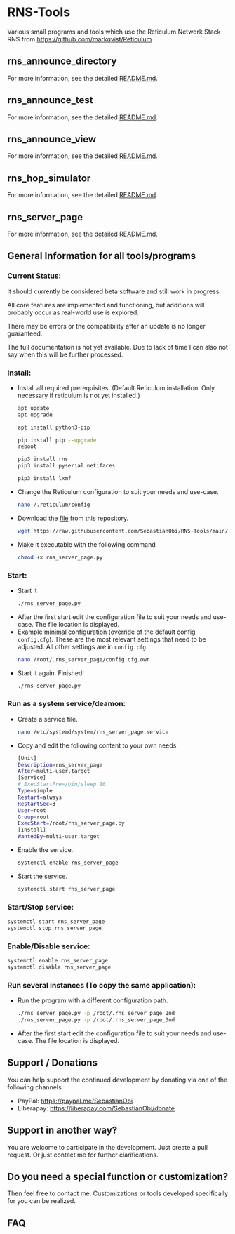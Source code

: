 # RNS-Tools
Various small programs and tools which use the Reticulum Network Stack RNS from https://github.com/markqvist/Reticulum


## rns_announce_directory
For more information, see the detailed [README.md](rns_announce_directory).


## rns_announce_test
For more information, see the detailed [README.md](rns_announce_test).


## rns_announce_view
For more information, see the detailed [README.md](rns_announce_view).


## rns_hop_simulator
For more information, see the detailed [README.md](rns_hop_simulator).


## rns_server_page
For more information, see the detailed [README.md](rns_server_page).


## General Information for all tools/programs


### Current Status:
It should currently be considered beta software and still work in progress.

All core features are implemented and functioning, but additions will probably occur as real-world use is explored.

There may be errors or the compatibility after an update is no longer guaranteed.

The full documentation is not yet available. Due to lack of time I can also not say when this will be further processed.


### Install:
- Install all required prerequisites. (Default Reticulum installation. Only necessary if reticulum is not yet installed.)
  ```bash
  apt update
  apt upgrade
  
  apt install python3-pip
  
  pip install pip --upgrade
  reboot
  
  pip3 install rns
  pip3 install pyserial netifaces
  
  pip3 install lxmf
  ```

- Change the Reticulum configuration to suit your needs and use-case.
  ```bash
  nano /.reticulum/config
  ```

- Download the [file](rns_server_page.py) from this repository.
  ```bash
  wget https://raw.githubusercontent.com/SebastianObi/RNS-Tools/main/rns_server_page/rns_server_page.py
  ```

- Make it executable with the following command
  ```bash
  chmod +x rns_server_page.py
  ```

### Start:
- Start it
  ```bash
  ./rns_server_page.py
  ```
- After the first start edit the configuration file to suit your needs and use-case. The file location is displayed.
- Example minimal configuration (override of the default config `config.cfg`). These are the most relevant settings that need to be adjusted. All other settings are in `config.cfg`
  ```bash
  nano /root/.rns_server_page/config.cfg.owr
  ```
- Start it again. Finished!
  ```bash
  ./rns_server_page.py
  ```


### Run as a system service/deamon:
- Create a service file.
  ```bash
  nano /etc/systemd/system/rns_server_page.service
  ```
- Copy and edit the following content to your own needs.
  ```bash
  [Unit]
  Description=rns_server_page
  After=multi-user.target
  [Service]
  # ExecStartPre=/bin/sleep 10
  Type=simple
  Restart=always
  RestartSec=3
  User=root
  Group=root
  ExecStart=/root/rns_server_page.py
  [Install]
  WantedBy=multi-user.target
  ```
- Enable the service.
  ```bash
  systemctl enable rns_server_page
  ```
- Start the service.
  ```bash
  systemctl start rns_server_page
  ```


### Start/Stop service:
  ```bash
  systemctl start rns_server_page
  systemctl stop rns_server_page
  ```


### Enable/Disable service:
  ```bash
  systemctl enable rns_server_page
  systemctl disable rns_server_page
  ```


### Run several instances (To copy the same application):
- Run the program with a different configuration path.
  ```bash
  ./rns_server_page.py -p /root/.rns_server_page_2nd
  ./rns_server_page.py -p /root/.rns_server_page_3nd
  ```
- After the first start edit the configuration file to suit your needs and use-case. The file location is displayed.


## Support / Donations
You can help support the continued development by donating via one of the following channels:

- PayPal: https://paypal.me/SebastianObi
- Liberapay: https://liberapay.com/SebastianObi/donate


## Support in another way?
You are welcome to participate in the development. Just create a pull request. Or just contact me for further clarifications.


## Do you need a special function or customization?
Then feel free to contact me. Customizations or tools developed specifically for you can be realized.


## FAQ
